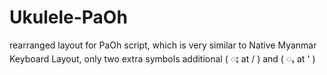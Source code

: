 # Ukulele-PaOh
rearranged layout for PaOh script, which is very similar to Native Myanmar Keyboard Layout, only two extra symbols additional ( ႏ at / ) and ( ꩻ at ' ) 
